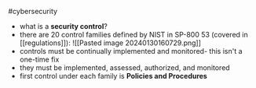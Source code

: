 #cybersecurity

- what is a **security control**? 
- there are 20 control families defined by NIST in SP-800 53 (covered in [[regulations]]):
	 ![[Pasted image 20240130160729.png]]
- controls must be continually implemented and monitored- this isn't a one-time fix
- they must be implemented, assessed, authorized, and monitored
- first control under each family is **Policies and Procedures** 
